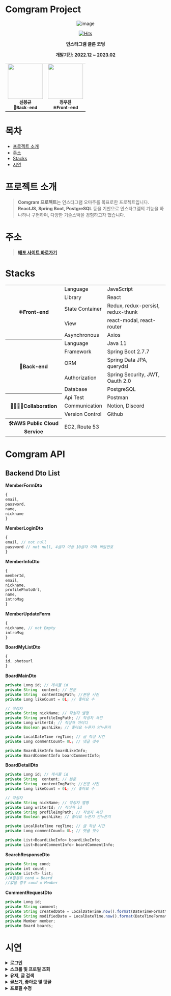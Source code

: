 # Comgram Project
<div align="center">
<img alt="image" src="https://user-images.githubusercontent.com/82385650/223049499-b51be221-5775-48ca-81a7-24b1eefed3ee.png">

[![Hits](https://hits.seeyoufarm.com/api/count/incr/badge.svg?url=https%3A%2F%2Fgithub.com%2FKangWCB%2Fcomgram&count_bg=%2379C83D&title_bg=%23555555&icon=&icon_color=%23E7E7E7&title=hits&edge_flat=false)](https://hits.seeyoufarm.com)


 **인스타그램 클론 코딩**

 **개발기간: 2022.12 ~ 2023.02**

<table>
  <tr>
    <td align="center">
      <a href="https://github.com/shinb-bong">
        <img src="https://avatars.githubusercontent.com/u/81786969?v=4" width="110px;" alt=""/><br />
        <sub><b>신봉규</b></sub></a><br />
        <sub><b>🌱Back-end</b></sub></a><br />
    <td align="center">
      <a href="https://github.com/jw-jin">
        <img src="https://avatars.githubusercontent.com/u/82385650?v=4" width="110px;" alt=""/><br />
        <sub><b>정우진</b></sub></a><br />
        <sub><b>⚛Front-end</b></sub></a><br />    
    </td>
    
  </tr>
</table>  
</div>

# 목차
- [프로젝트 소개](#프로젝트-소개)
- [주소](#주소)
- [Stacks](#stacks)
- [시연](#시연)
  
# 프로젝트 소개
> **Comgram 프로젝트**는 인스타그램 오마주를 목표로한 프로젝트입니다.<br/>
> **ReactJS, Spring Boot, PostgreSQL** 등을 기반으로 인스타그램의 기능을 하나하나 구현하며, 다양한 기술스택을 경험하고자 했습니다.

# 주소
> **<a href="http://web.comgram.kro.kr">배포 사이트 바로가기</a>**

# Stacks

<table>
	<tr><th rowspan="5">⚛Front-end</th><td>Language</td><td>JavaScript</td></tr>
	<tr><td>Library</td><td>React</td></tr>
	<tr><td>State Container</td><td>Redux, redux-persist, redux-thunk</td></tr>
	<tr><td>View</td><td>react-modal, react-router</td></tr>
	<tr><td>Asynchronous</td><td>Axios</td></tr>
	<tr><th rowspan="5">🌱Back-end</th><td>Language</td><td>Java 11</td></tr>
	<tr><td>Framework</td><td>Spring Boot 2.7.7</td></tr>
	<tr><td>ORM</td><td>Spring Data JPA, querydsl</td></tr>
	<tr><td>Authorization</td><td>Spring Security, JWT, Oauth 2.0</td></tr>
	<tr><td>Database</td><td>PostgreSQL</td></tr>
	<tr><th rowspan="3">👨‍👩‍👦‍👦Collaboration</th><td>Api Test</td><td>Postman</td></tr>
	<tr><td>Communication</td><td>Notion, Discord</td></tr>
	<tr><td>Version Control</td><td>Github</td></tr>
	<tr><th>🛠AWS Public Cloud Service</th><td colspan="2">EC2, Route 53</td></tr>
</table>

# Comgram API

## Backend Dto List

**MemberFormDto**
```jsx
{
email,
password,
name,
nickname
}
```

**MemberLoginDto**
```jsx
{
email, // not null
password // not null, 4글자 이상 10글자 이하 비밀번호
}
```

**MemberInfoDto**
```jsx
{
memberId,
email,
nickname,
profilePhotoUrl,
name,
introMsg
}
```

**MemberUpdateForm**
```jsx
{
nickname, // not Empty
introMsg
}
```

**BoardMyListDto**
```jsx
{
id, photourl
}
```

**BoardMainDto**
```jsx
private Long id; // 게시물 id
private String  content; // 본문
private String  contentImgPath; //본문 사진
private Long likeCount = 0L; // 좋아요 수

// 작성자
private String nickName; // 작성자 별명
private String profileImgPath; // 작성자 사진
private Long writerId; // 작성자 아이디
private Boolean pushLike; // 좋아요 누른지 안누른지

private LocalDateTime regTime; // 글 작성 시간
private Long commentCount= 0L; // 댓글 갯수

private BoardLikeInfo boardLikeInfo;
private BoardCommentInfo boardCommentInfo;
```

**BoardDetailDto**
```jsx
private Long id; // 게시물 id
private String  content; // 본문
private String  contentImgPath; //본문 사진
private Long likeCount = 0L; // 좋아요 수

// 작성자
private String nickName; // 작성자 별명
private Long writerId; // 작성자 id
private String profileImgPath; // 작성자 사진
private Boolean pushLike; // 좋아요 누른지 안누른지

private LocalDateTime regTime; // 글 작성 시간
private Long commentCount= 0L; // 댓글 갯수

private List<BoardLikeInfo> boardLikeInfo;
private List<BoardCommentInfo> boardCommentInfo;
```

**SearchResponseDto**
```jsx
private String cond;
private int count;
private List<T> list;
//#일경우 cond = Board
//없을 경우 cond = Member
```

**CommentRequestDto**
```jsx
private Long id;
private String comment;
private String createdDate = LocalDateTime.now().format(DateTimeFormatter.ofPattern("yyyy.MM.dd HH:mm"));
private String modifiedDate = LocalDateTime.now().format(DateTimeFormatter.ofPattern("yyyy.MM.dd HH:mm"));
private Member member;
private Board boards;
```


# 시연
<details>
  <summary><strong>로그인</strong></summary>
  
![login](https://user-images.githubusercontent.com/82385650/223057706-611fd9fc-3d3a-4800-bc8b-4ab1ec37d646.gif)

</details>
<details>
  <summary><strong>스크롤 및 프로필 조회</strong></summary>
  
![스크롤 및 프로필 클릭](https://user-images.githubusercontent.com/82385650/223058730-5eecb31d-e74a-44d3-b82c-cdafd0e852a8.gif)

</details>
<details>
  <summary><strong>유저, 글 검색</strong></summary>
  
![글검색](https://user-images.githubusercontent.com/82385650/223058916-f633392e-93da-4606-8dac-a04f007a3abf.gif)

![프로필 검색및 팔로우](https://user-images.githubusercontent.com/82385650/223058953-0b2b34d8-9862-476f-9ba6-95e585f05fa5.gif)

</details>
<details>
  <summary><strong>글쓰기, 좋아요 및 댓글</strong></summary>
  
![글쓰기](https://user-images.githubusercontent.com/82385650/223059290-a572f73a-b66d-4f9c-b586-21b53ef78eb6.gif)

![좋아요 및 댓글](https://user-images.githubusercontent.com/82385650/223059276-0a3131bc-ed92-4fcc-b176-7bc9527b2047.gif)

</details>

</details>
<details>
  <summary><strong>프로필 수정</strong></summary>
  
![프로필 수정](https://user-images.githubusercontent.com/82385650/223059712-10a0d373-febe-4d84-b9ff-0d2abc580f52.gif)

</details>





